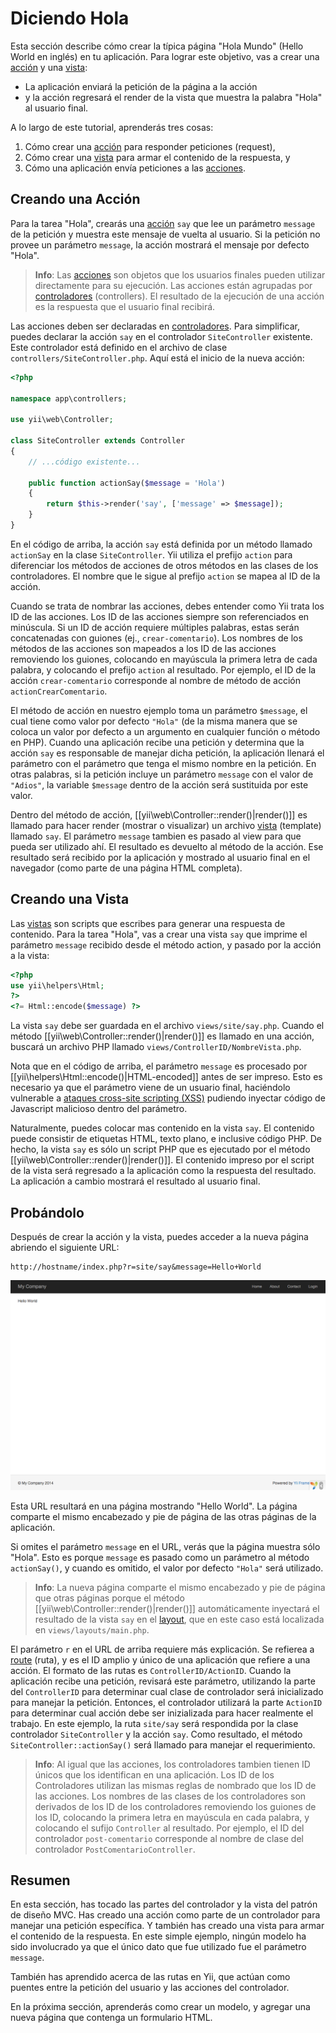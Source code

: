 Diciendo Hola
=============

Esta sección describe cómo crear la típica página "Hola Mundo" (Hello World en inglés) en tu aplicación.
Para lograr este objetivo, vas a crear una [acción](structure-controllers.md#creating-actions) y 
una [vista](structure-views.md):

* La aplicación enviará la petición de la página a la acción
* y la acción regresará el render de la vista que muestra la palabra "Hola" al usuario final.

A lo largo de este tutorial, aprenderás tres cosas:

1. Cómo crear una [acción](structure-controllers.md) para responder peticiones (request),
2. Cómo crear una [vista](structure-views.md) para armar el contenido de la respuesta, y
3. Cómo una aplicación envía peticiones a las [acciones](structure-controllers.md#creating-actions).


Creando una Acción <span id="creating-action"></span>
------------------

Para la tarea "Hola", crearás una [acción](structure-controllers.md#creating-actions) `say` que lee
un parámetro `message` de la petición y muestra este mensaje de vuelta al usuario. Si la petición
no provee un parámetro `message`, la acción mostrará el mensaje por defecto "Hola".

> **Info**: Las [acciones](structure-controllers.md#creating-actions) son objetos que los usuarios finales pueden utilizar directamente para
  su ejecución. Las acciones están agrupadas por [controladores](structure-controllers.md) (controllers). El resultado de la ejecución de
  una acción es la respuesta que el usuario final recibirá.

Las acciones deben ser declaradas en [controladores](structure-controllers.md). Para simplificar, puedes
declarar la acción `say` en el controlador `SiteController` existente. Este controlador está definido
en el archivo de clase `controllers/SiteController.php`. Aquí está el inicio de la nueva acción:

```php
<?php

namespace app\controllers;

use yii\web\Controller;

class SiteController extends Controller
{
    // ...código existente...

    public function actionSay($message = 'Hola')
    {
        return $this->render('say', ['message' => $message]);
    }
}
```

En el código de arriba, la acción `say` está definida por un método llamado `actionSay` en la clase `SiteController`.
Yii utiliza el prefijo `action` para diferenciar los métodos de acciones de otros métodos en las clases de los controladores.
El nombre que le sigue al prefijo `action` se mapea al ID de la acción.

Cuando se trata de nombrar las acciones, debes entender como Yii trata los ID de las acciones. Los ID de las acciones siempre son 
referenciados en minúscula. Si un ID de acción requiere múltiples palabras, estas serán concatenadas con guiones
(ej., `crear-comentario`). Los nombres de los métodos de las acciones son mapeados a los ID de las acciones 
removiendo los guiones, colocando en mayúscula la primera letra de cada palabra, y colocando el prefijo `action` al resultado. Por ejemplo,
el ID de la acción `crear-comentario` corresponde al nombre de método de acción `actionCrearComentario`.

El método de acción en nuestro ejemplo toma un parámetro `$message`, el cual tiene como valor por defecto `"Hola"` (de la misma manera 
que se coloca un valor por defecto a un argumento en cualquier función o método en PHP). Cuando una aplicación 
recibe una petición y determina que la acción `say` es responsable de manejar dicha petición, la aplicación llenará 
el parámetro con el parámetro que tenga el mismo nombre en la petición. En otras palabras, si la petición incluye un 
parámetro `message` con el valor de `"Adios"`, la variable `$message` dentro de la acción será sustituida por este valor.

Dentro del método de acción, [[yii\web\Controller::render()|render()]] es llamado para hacer render (mostrar o visualizar) un 
archivo [vista](structure-views.md) (template) llamado `say`. El parámetro `message` tambien es pasado al  view para que pueda ser utilizado ahí. 
El resultado es devuelto al método de la acción. Ese resultado será recibido por la aplicación y mostrado al usuario final en el
navegador (como parte de una página HTML completa).


Creando una Vista <span id="creating-view"></span>
-----------------

Las [vistas](structure-views.md) son scripts que escribes para generar una respuesta de contenido.
Para la tarea "Hola", vas a crear una vista `say` que imprime el parámetro `message` recibido desde el método action, y pasado por la acción a la vista:

```php
<?php
use yii\helpers\Html;
?>
<?= Html::encode($message) ?>
```

La vista `say` debe ser guardada en el archivo `views/site/say.php`. Cuando el método [[yii\web\Controller::render()|render()]]
es llamado en una acción, buscará un archivo PHP llamado `views/ControllerID/NombreVista.php`.

Nota que en el código de arriba, el parámetro `message` es procesado por [[yii\helpers\Html::encode()|HTML-encoded]]
antes de ser impreso. Esto es necesario ya que el parámetro viene de un usuario final, haciéndolo vulnerable a 
[ataques cross-site scripting (XSS)](http://es.wikipedia.org/wiki/Cross-site_scripting) pudiendo inyectar código de Javascript malicioso dentro del parámetro.

Naturalmente, puedes colocar mas contenido en la vista `say`. El contenido puede consistir de etiquetas HTML, texto plano, e inclusive código PHP.
De hecho, la vista `say` es sólo un script PHP que es ejecutado por el método [[yii\web\Controller::render()|render()]].
El contenido impreso por el script de la vista será regresado a la aplicación como la respuesta del resultado. La aplicación a cambio mostrará el resultado al usuario final.


Probándolo <span id="trying-it-out"></span>
----------

Después de crear la acción y la vista, puedes acceder a la nueva página abriendo el siguiente URL:

```
http://hostname/index.php?r=site/say&message=Hello+World
```

![Hello World](images/start-hello-world.png)

Esta URL resultará en una página mostrando "Hello World". La página comparte el mismo encabezado y pie de página de las otras páginas de la aplicación. 

Si omites el parámetro `message` en el URL, verás que la página muestra sólo "Hola". Esto es porque `message` es pasado como un parámetro al método `actionSay()`, 
y cuando es omitido, el valor por defecto `"Hola"` será utilizado.

> **Info**: La nueva página comparte el mismo encabezado y pie de página que otras páginas porque el método [[yii\web\Controller::render()|render()]]
  automáticamente inyectará el resultado de la vista `say` en el [layout](structure-views.md#layouts), que en este 
  caso está localizada en `views/layouts/main.php`.

El parámetro `r` en el URL de arriba requiere más explicación. Se refierea a [route](runtime-routing.md) (ruta), y es el ID amplio y único de una aplicación
que refiere a una acción. El formato de las rutas es `ControllerID/ActionID`. Cuando la aplicación recibe una petición, revisará este parámetro,
utilizando la parte del `ControllerID` para determinar cual clase de controlador será inicializado para manejar la petición. Entonces, el controlador utilizará
la parte `ActionID` para determinar cual acción debe ser inizializada para hacer realmente el trabajo. 
En este ejemplo, la ruta  `site/say` será respondida por la clase controlador `SiteController` y la acción `say`. Como resultado, 
el método `SiteController::actionSay()` será llamado para manejar el requerimiento.

> **Info**: Al igual que las acciones, los controladores tambien tienen ID únicos que los identifican en una aplicación.
  Los ID de los Controladores utilizan las mismas reglas de nombrado que los ID de las acciones. Los nombres de las clases de los controladores son derivados de los ID de los controladores removiendo los guiones de los ID, colocando la primera letra en mayúscula en cada palabra, y colocando el sufijo `Controller` al resultado. Por ejemplo, el ID del controlador `post-comentario` corresponde
  al nombre de clase del controlador `PostComentarioController`.


Resumen <span id="summary"></span>
-------

En esta sección, has tocado las partes del controlador y la vista del patrón de diseño MVC.
Has creado una acción como parte de un controlador para manejar una petición específica. Y también has creado una vista para armar el contenido de la respuesta. 
En este simple ejemplo, ningún modelo ha sido involucrado ya que el único dato que fue utilizado fue el parámetro `message`.

También has aprendido acerca de las rutas en Yii, que actúan como puentes entre la petición del usuario y las acciones del controlador.

En la próxima sección, aprenderás como crear un modelo, y agregar una nueva página que contenga un formulario HTML.

